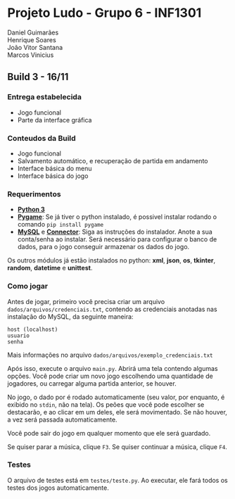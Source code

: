 # Projeto Ludo - Grupo 6 - INF1301
Daniel Guimarães    
Henrique Soares    
João Vitor Santana    
Marcos Vinicius

## Build 3 - 16/11
### Entrega estabelecida
* Jogo funcional
* Parte da interface gráfica

### Conteudos da Build
* Jogo funcional
* Salvamento automático, e recuperação de partida em andamento
* Interface básica do menu
* Interface básica do jogo

### Requerimentos
* [**Python 3**](https://python.org) 
* [**Pygame**](https://www.pygame.org/wiki/GettingStarted): Se já tiver o python instalado, é possivel instalar rodando o comando
`pip install pygame`
* [**MySQL**](https://dev.mysql.com/downloads/installer/) e [**Connector**](https://dev.mysql.com/downloads/connector/python/):
Siga as instruções do instalador. Anote a sua conta/senha ao instalar. Será necessário para configurar o banco de dados, para o jogo conseguir armazenar os dados do jogo.


Os outros módulos já estão instalados no python: **xml**, **json**, **os**, **tkinter**, **random**, **datetime** e **unittest**.

### Como jogar
Antes de jogar, primeiro você precisa criar um arquivo `dados/arquivos/credenciais.txt`, contendo as credenciais anotadas nas instalação do MySQL, da seguinte maneira:
    
    host (localhost)
    usuario
    senha

Mais informações no arquivo `dados/arquivos/exemplo_credenciais.txt`

Após isso, execute o arquivo `main.py`. Abrirá uma tela contendo algumas opções. Você pode criar um novo jogo escolhendo uma quantidade
de jogadores, ou carregar alguma partida anterior, se houver.

No jogo, o dado por é rodado automaticamente (seu valor, por enquanto, é exibido no `stdin`, não na tela). Os peões que você
pode escolher se destacarão, e ao clicar em um deles, ele será movimentado. Se não houver, a vez será passada automaticamente.

Você pode sair do jogo em qualquer momento que ele será guardado.

Se quiser parar a música, clique `F3`. Se quiser continuar a música, clique `F4`.

### Testes
O arquivo de testes está em `testes/teste.py`. Ao executar, ele fará todos os testes dos jogos automaticamente.